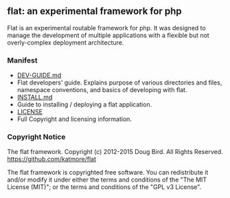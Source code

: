 ## flat: an experimental framework for php
Flat is an experimental routable framework for php. It was 
designed to manage the development of multiple applications 
with a flexible but not overly-complex deployment architecture.

### Manifest
* [DEV-GUIDE.md](DEV-GUIDE.md)
 * Flat developers' guide. Explains purpose of various directories and files, namespace conventions, and basics of developing with flat.
* [INSTALL.md](INSTALL.md)
 * Guide to installing / deploying a flat application.
* [LICENSE](LICENSE)
 * Full Copyright and licensing information. 

### Copyright Notice
The flat framework. 
Copyright (c) 2012-2015 Doug Bird. All Rights Reserved.
https://github.com/katmore/flat

The flat framework is copyrighted free software.
You can redistribute it and/or modify it under either the terms and conditions of the
"The MIT License (MIT)"; or the terms and conditions of the "GPL v3 License".
